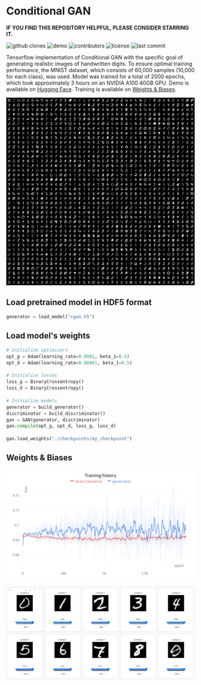 # Conditional GAN

**IF YOU FIND THIS REPOSITORY HELPFUL, PLEASE CONSIDER STARRING IT.**

![github clones](https://img.shields.io/badge/clones-50%2B-blueviolet)
![demo](https://img.shields.io/badge/demo-available-orange)
![contributors](https://img.shields.io/github/contributors/matusstas/cgan)
![license](https://img.shields.io/github/license/matusstas/cgan)
![last commit](https://img.shields.io/github/last-commit/matusstas/cgan)

Tensorflow implementation of Conditional GAN with the specific goal of generating realistic images of handwritten digits. To ensure optimal training performance, the MNIST dataset, which consists of 60,000 samples (10,000 for each class), was used. Model was trained for a total of 2000 epochs, which took approximately 3 hours on an NVIDIA A100 40GB GPU. Demo is available on [Hugging Face](https://huggingface.co/spaces/matusstas/cGAN). Training is available on [Weights & Biases](https://wandb.ai/matusstas/GAN?workspace=user-matusstas).

![2500 generated handwritten digits](./docs/images_generated.png)

## Load pretrained model in HDF5 format

```python
generator = load_model("cgan.h5")
```

## Load model's weights

```python
# Initialize optimizers
opt_g = Adam(learning_rate=0.0001, beta_1=0.5)
opt_d = Adam(learning_rate=0.00001, beta_1=0.5)

# Initialize losses
loss_g = BinaryCrossentropy()
loss_d = BinaryCrossentropy()

# Initialize models
generator = build_generator()
discriminator = build_discriminator()
gan = GAN(generator, discriminator)
gan.compile(opt_g, opt_d, loss_g, loss_d)

gan.load_weights("./checkpoints/my_checkpoint")
```

## Weights & Biases

![Training history](./docs/training_history.png)

![cGAN evolution](./docs/cgan_evolution.png)